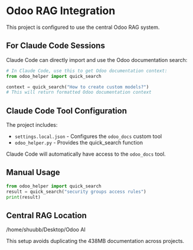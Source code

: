 # Odoo RAG Integration

This project is configured to use the central Odoo RAG system.

## For Claude Code Sessions

Claude Code can directly import and use the Odoo documentation search:

```python
# In Claude Code, use this to get Odoo documentation context:
from odoo_helper import quick_search

context = quick_search("How to create custom models?")
# This will return formatted Odoo documentation context
```

## Claude Code Tool Configuration

The project includes:
- `settings.local.json` - Configures the `odoo_docs` custom tool
- `odoo_helper.py` - Provides the quick_search function

Claude Code will automatically have access to the `odoo_docs` tool.

## Manual Usage

```python
from odoo_helper import quick_search
result = quick_search("security groups access rules")
print(result)
```

## Central RAG Location
/home/shuubb/Desktop/Odoo AI

This setup avoids duplicating the 438MB documentation across projects.
